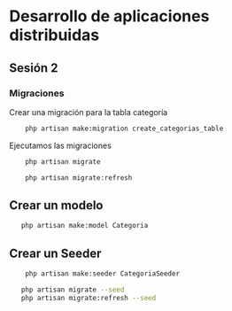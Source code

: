 # Desarrollo de aplicaciones distribuidas
## Sesión 2

### Migraciones
Crear una migración para la tabla categoría

```bash
    php artisan make:migration create_categorias_table
```

Ejecutamos las migraciones

```bash
    php artisan migrate
```

```bash
    php artisan migrate:refresh
```

## Crear un modelo
 ```bash
    php artisan make:model Categoria
```

## Crear un Seeder
```bash
    php artisan make:seeder CategoriaSeeder
```

 ```bash
    php artisan migrate --seed
    php artisan migrate:refresh --seed
```